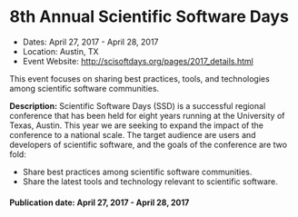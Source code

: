 
# 8th Annual Scientific Software Days

- Dates: April 27, 2017 - April 28, 2017
- Location: Austin, TX
- Event Website: http://scisoftdays.org/pages/2017_details.html

This event focuses on sharing best practices, tools, and technologies among scientific software communities.

**Description:**  Scientific Software Days (SSD) is a successful regional conference that has been held for eight years running at the University of Texas, Austin. This year we are seeking to expand the impact of the conference to a national scale. The target audience are users and developers of scientific software, and the goals of the conference are two fold:
- Share best practices among scientific software communities.
- Share the latest tools and technology relevant to scientific software.

#### Publication date: April 27, 2017 - April 28, 2017

<!---
Publish: yes
Categories: development
Topics: software engineering 
Tags: conference
Level: 2
Prerequisites: default
Aggregate: none
--->
